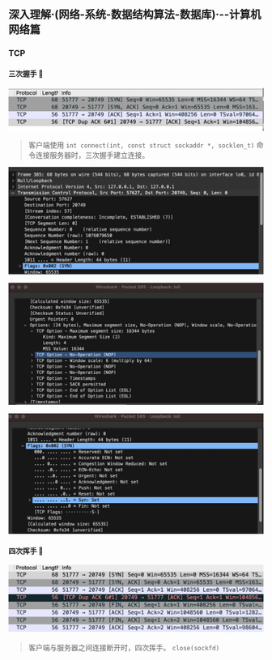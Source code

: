 ## 深入理解·(网络-系统-数据结构算法-数据库)·--计算机网络篇

### TCP
#### 三次握手 🤝
[![alt](https://github.com/Dosimz/handy-note/blob/main/img/tcp1.jpg)](https://github.com/Dosimz/handy-note/blob/main/img/tcp1.jpg)
> 客户端使用 `int connect(int, const struct sockaddr *, socklen_t)` 命令连接服务器时，三次握手建立连接。

[![alt](https://github.com/Dosimz/handy-note/blob/main/img/step1.jpg)](https://github.com/Dosimz/handy-note/blob/main/img/step1.jpg)

[![alt](https://github.com/Dosimz/handy-note/blob/main/img/step2.jpg)](https://github.com/Dosimz/handy-note/blob/main/img/step2.jpg)

[![alt](https://github.com/Dosimz/handy-note/blob/main/img/step3.jpg)](https://github.com/Dosimz/handy-note/blob/main/img/step3.jpg)


#### 四次挥手 🙋
[![alt](https://github.com/Dosimz/handy-note/blob/main/img/tcp2.jpeg)](https://github.com/Dosimz/handy-note/blob/main/img/tcp2.jpeg)
> 客户端与服务器之间连接断开时，四次挥手。 `close(sockfd)`